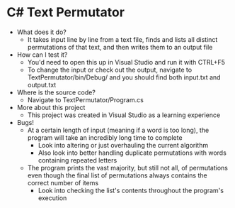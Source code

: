 # C# Text Permutator
- What does it do?
    - It takes input line by line from a text file, finds and lists all distinct permutations of that text, and then writes them to an output file
- How can I test it?
    - You'd need to open this up in Visual Studio and run it with CTRL+F5
    - To change the input or check out the output, navigate to TextPermutator/bin/Debug/ and you should find both input.txt and output.txt
- Where is the source code?
    - Navigate to TextPermutator/Program.cs
- More about this project
    - This project was created in Visual Studio as a learning experience
- Bugs!
    - At a certain length of input (meaning if a word is too long), the program will take an incredibly long time to complete
        - Look into altering or just overhauling the current algorithm
        - Also look into better handling duplicate permutations with words containing repeated letters
    - The program prints the vast majority, but still not all, of permutations even though the final list of permutations always contains the correct number of items
        - Look into checking the list's contents throughout the program's execution